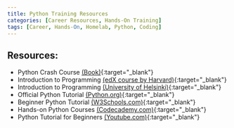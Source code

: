 ```yaml
---
title: Python Training Resources
categories: [Career Resources, Hands-On Training]
tags: [Career, Hands-On, Homelab, Python, Coding]
---
```


## Resources:

- Python Crash Course [(Book)](https://nostarch.com/python-crash-course-3rd-edition){:target="_blank"}
- Introduction to Programming [(edX course by Harvard)](https://www.edx.org/course/cs50s-introduction-to-programming-with-python){:target="_blank"}
- Introduction to Programming [(University of Helsinki)](https://programming-22.mooc.fi/){:target="_blank"}
- Official Python Tutorial [(Python.org)](https://docs.python.org/3/tutorial/index.html){:target="_blank"}
- Beginner Python Tutorial [(W3Schools.com)](https://www.w3schools.com/python/default.asp){:target="_blank"}
- Hands-on Python Courses [(Codecademy.com)](https://www.codecademy.com/catalog/language/python){:target="_blank"}
- Python Tutorial for Beginners [(Youtube.com)](https://www.youtube.com/watch?v=rfscVS0vtbw&t=1901s){:target="_blank"}



